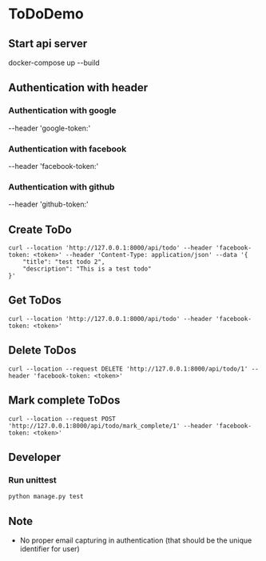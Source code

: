 # ToDoDemo

## Start api server
docker-compose up --build

## Authentication with header
### Authentication with google
--header 'google-token:<google token>'
### Authentication with facebook
--header 'facebook-token:<facebook token>'
### Authentication with github
--header 'github-token:<github token>'

## Create ToDo
```commandline
curl --location 'http://127.0.0.1:8000/api/todo' --header 'facebook-token: <token>' --header 'Content-Type: application/json' --data '{
    "title": "test todo 2",
    "description": "This is a test todo"
}'
```

## Get ToDos
```commandline
curl --location 'http://127.0.0.1:8000/api/todo' --header 'facebook-token: <token>'
```

## Delete ToDos
```commandline
curl --location --request DELETE 'http://127.0.0.1:8000/api/todo/1' --header 'facebook-token: <token>'
```

## Mark complete ToDos
```commandline
curl --location --request POST 'http://127.0.0.1:8000/api/todo/mark_complete/1' --header 'facebook-token: <token>'
```

## Developer
### Run unittest
```commandline
python manage.py test
```

## Note
- No proper email capturing in authentication (that should be the unique identifier for user)
